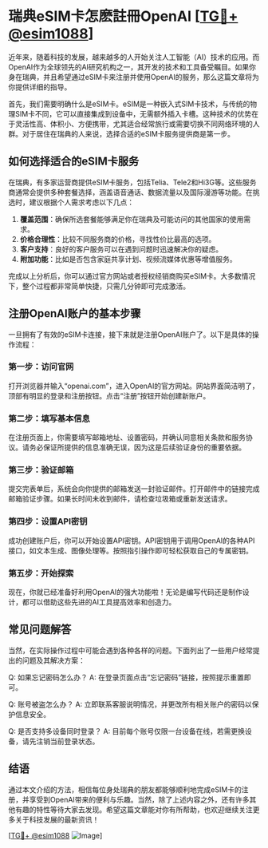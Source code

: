 # 瑞典eSIM卡怎麽註冊OpenAI [[TG💪+ @esim1088](https://t.me/s/esim1088)]

近年来，随着科技的发展，越来越多的人开始关注人工智能（AI）技术的应用。而OpenAI作为全球领先的AI研究机构之一，其开发的技术和工具备受瞩目。如果你身在瑞典，并且希望通过eSIM卡来注册并使用OpenAI的服务，那么这篇文章将为你提供详细的指导。

首先，我们需要明确什么是eSIM卡。eSIM是一种嵌入式SIM卡技术，与传统的物理SIM卡不同，它可以直接集成到设备中，无需额外插入卡槽。这种技术的优势在于灵活性高、体积小、方便携带，尤其适合经常旅行或需要切换不同网络环境的人群。对于居住在瑞典的人来说，选择合适的eSIM卡服务提供商是第一步。

## 如何选择适合的eSIM卡服务

在瑞典，有多家运营商提供eSIM卡服务，包括Telia、Tele2和Hi3G等。这些服务商通常会提供多种套餐选择，涵盖语音通话、数据流量以及国际漫游等功能。在挑选时，建议根据个人需求考虑以下几点：

1. **覆盖范围**：确保所选套餐能够满足你在瑞典及可能访问的其他国家的使用需求。
2. **价格合理性**：比较不同服务商的价格，寻找性价比最高的选项。
3. **客户支持**：良好的客户服务可以在遇到问题时迅速解决你的疑虑。
4. **附加功能**：比如是否包含家庭共享计划、视频流媒体优惠等增值服务。

完成以上分析后，你可以通过官方网站或者授权经销商购买eSIM卡。大多数情况下，整个过程都非常简单快捷，只需几分钟即可完成激活。

## 注册OpenAI账户的基本步骤

一旦拥有了有效的eSIM卡连接，接下来就是注册OpenAI账户了。以下是具体的操作流程：

### 第一步：访问官网
打开浏览器并输入“openai.com”，进入OpenAI的官方网站。网站界面简洁明了，顶部有明显的登录和注册按钮。点击“注册”按钮开始创建新账户。

### 第二步：填写基本信息
在注册页面上，你需要填写邮箱地址、设置密码，并确认同意相关条款和服务协议。请务必保证所提供的信息准确无误，因为这是后续验证身份的重要依据。

### 第三步：验证邮箱
提交完表单后，系统会向你提供的邮箱发送一封验证邮件。打开邮件中的链接完成邮箱验证步骤。如果长时间未收到邮件，请检查垃圾箱或重新发送请求。

### 第四步：设置API密钥
成功创建账户后，你可以开始设置API密钥。API密钥用于调用OpenAI的各种API接口，如文本生成、图像处理等。按照指引操作即可轻松获取自己的专属密钥。

### 第五步：开始探索
现在，你就已经准备好利用OpenAI的强大功能啦！无论是编写代码还是制作设计，都可以借助这些先进的AI工具提高效率和创造力。

## 常见问题解答

当然，在实际操作过程中可能会遇到各种各样的问题。下面列出了一些用户经常提出的问题及其解决方案：

Q: 如果忘记密码怎么办？
A: 在登录页面点击“忘记密码”链接，按照提示重置即可。

Q: 账号被盗怎么办？
A: 立即联系客服说明情况，并更改所有相关账户的密码以保护信息安全。

Q: 是否支持多设备同时登录？
A: 目前每个账号仅限一台设备在线，若需更换设备，请先注销当前登录状态。

## 结语

通过本文介绍的方法，相信每位身处瑞典的朋友都能够顺利地完成eSIM卡的注册，并享受到OpenAI带来的便利与乐趣。当然，除了上述内容之外，还有许多其他有趣的特性等待大家去发现。希望这篇文章能对你有所帮助，也欢迎继续关注更多关于科技发展的最新资讯！

[[TG💪+ @esim1088](https://t.me/s/esim1088) ![Image](https://i.postimg.cc/4NQfJmqS/Snipaste-2025-05-13-00-14-12.png)]
